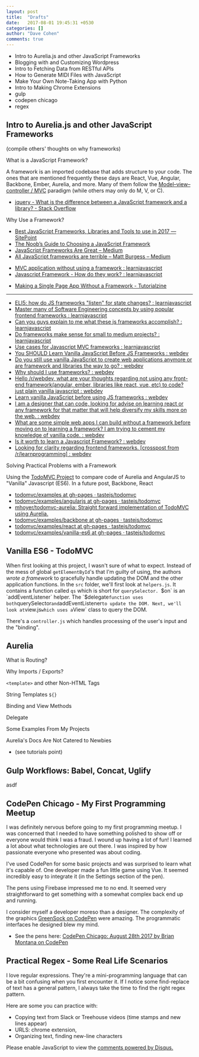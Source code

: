 ```yaml
---
layout: post
title:  "Drafts"
date:   2017-08-01 19:45:31 +0530
categories: []
author: "Dave Cohen"
comments: true
---
```


<style>
pre {
    white-space: pre-wrap;       /* Since CSS 2.1 */
    white-space: -moz-pre-wrap;  /* Mozilla, since 1999 */
    white-space: -pre-wrap;      /* Opera 4-6 */
    white-space: -o-pre-wrap;    /* Opera 7 */
    word-wrap: break-word;       /* Internet Explorer 5.5+ */
}
</style>


- Intro to Aurelia.js and other JavaScript Frameworks
- Blogging with and Customizing Wordpress
- Intro to Fetching Data from RESTful APIs
- How to Generate MIDI Files with JavaScript
- Make Your Own Note-Taking App with Python
- Intro to Making Chrome Extensions
- gulp
- codepen chicago
- regex

## Intro to Aurelia.js and other JavaScript Frameworks
(compile others' thoughts on why frameworks)

What is a JavaScript Framework?

A framework is an imported codebase that adds structure to your code. The ones that are mentioned frequently these days are React, Vue, Angular, Backbone, Ember, Aurelia, and more. Many of them follow the [Model–view–controller / MVC](https://en.wikipedia.org/wiki/Model%E2%80%93view%E2%80%93controller) paradigm (while others may only do M, V, or C).
- [jquery - What is the difference between a JavaScript framework and a library? - Stack Overflow](https://stackoverflow.com/questions/11576018/what-is-the-difference-between-a-javascript-framework-and-a-library)

Why Use a Framework?

- [Best JavaScript Frameworks, Libraries and Tools to use in 2017 — SitePoint](https://www.sitepoint.com/top-javascript-frameworks-libraries-tools-use/)
- [The Noob’s Guide to Choosing a JavaScript Framework](https://webdesign.tutsplus.com/tutorials/the-noobs-guide-to-choosing-a-javascript-framework--cms-28538)
- [JavaScript Frameworks Are Great – Medium](https://medium.com/@mattburgess/javascript-frameworks-are-great-2df4a3f0b24d)
- [All JavaScript frameworks are terrible – Matt Burgess – Medium](https://medium.com/@mattburgess/all-javascript-frameworks-are-terrible-e68d8865183e)
* [MVC application without using a framework : learnjavascript](https://www.reddit.com/r/learnjavascript/comments/2h9tel/mvc_application_without_using_a_framework/)
* [Javascript Framework - How do they work? : learnjavascript](https://www.reddit.com/r/learnjavascript/comments/1co9va/javascript_framework_how_do_they_work/)
- [Making a Single Page App Without a Framework - Tutorialzine](https://tutorialzine.com/2015/02/single-page-app-without-a-framework)
---
* [ELI5: how do JS frameworks "listen" for state changes? : learnjavascript](https://www.reddit.com/r/learnjavascript/comments/6bud5l/eli5_how_do_js_frameworks_listen_for_state_changes/)
* [Master many of Software Engineering concepts by using popular frontend frameworks : learnjavascript](https://www.reddit.com/r/learnjavascript/comments/61rwxt/master_many_of_software_engineering_concepts_by/)
* [Can you guys explain to me what these js frameworks accomplish? : learnjavascript](https://www.reddit.com/r/learnjavascript/comments/1p697t/can_you_guys_explain_to_me_what_these_js/)
* [Do frameworks make sense for small to medium projects? : learnjavascript](https://www.reddit.com/r/learnjavascript/comments/61q25k/do_frameworks_make_sense_for_small_to_medium/)
* [Use cases for Javascript MVC frameworks : learnjavascript](https://www.reddit.com/r/learnjavascript/comments/2jfohy/use_cases_for_javascript_mvc_frameworks/)
* [You SHOULD Learn Vanilla JavaScript Before JS Frameworks : webdev](https://www.reddit.com/r/webdev/comments/53nta9/you_should_learn_vanilla_javascript_before_js/)
* [Do you still use vanilla JavaScript to create web applications anymore or are framework and libraries the way to go? : webdev](https://www.reddit.com/r/webdev/comments/69w0mk/do_you_still_use_vanilla_javascript_to_create_web/)
* [Why should I use frameworks? : webdev](https://www.reddit.com/r/webdev/comments/2wr131/why_should_i_use_frameworks/)
* [Hello /r/webdev, what are your thoughts regarding not using any front-end framework(angular, ember, libraries like react, vue, etc) to code? just plain vanilla javascript : webdev](https://www.reddit.com/r/webdev/comments/64ma8n/hello_rwebdev_what_are_your_thoughts_regarding/)
* [Learn vanilla JavaScript before using JS frameworks : webdev](https://www.reddit.com/r/webdev/comments/50n4wn/learn_vanilla_javascript_before_using_js/)
* [I am a designer that can code, looking for advise on learning react or any framework for that matter that will help diversify my skills more on the web. : webdev](https://www.reddit.com/r/webdev/comments/6q2o80/i_am_a_designer_that_can_code_looking_for_advise/)
* [What are some simple web apps I can build without a framework before moving on to learning a framework? I am trying to cement my knowledge of vanilla code. : webdev](https://www.reddit.com/r/webdev/comments/51fp5o/what_are_some_simple_web_apps_i_can_build_without/)
* [Is it worth to learn a Javascript Framework? : webdev](https://www.reddit.com/r/webdev/comments/762y5q/is_it_worth_to_learn_a_javascript_framework/)
* [Looking for clarity regarding frontend frameworks. [crosspost from /r/learnprogramming] : webdev](https://www.reddit.com/r/webdev/comments/6po14d/looking_for_clarity_regarding_frontend_frameworks/)

Solving Practical Problems with a Framework

Using the [TodoMVC Project](https://todomvc.com) to compare code of Aurelia and AngularJS to "Vanilla" Javascript (ES6). In a future post, Backbone, React
* [todomvc/examples at gh-pages · tastejs/todomvc](https://github.com/tastejs/todomvc/tree/gh-pages/examples)
* [todomvc/examples/angularjs at gh-pages · tastejs/todomvc](https://github.com/tastejs/todomvc/tree/gh-pages/examples/angularjs)
* [mhoyer/todomvc-aurelia: Straight forward implementation of TodoMVC using Aurelia.](https://github.com/mhoyer/todomvc-aurelia)
* [todomvc/examples/backbone at gh-pages · tastejs/todomvc](https://github.com/tastejs/todomvc/tree/gh-pages/examples/backbone)
* [todomvc/examples/react at gh-pages · tastejs/todomvc](https://github.com/tastejs/todomvc/tree/gh-pages/examples/react)
* [todomvc/examples/vanilla-es6 at gh-pages · tastejs/todomvc](https://github.com/tastejs/todomvc/tree/gh-pages/examples/vanilla-es6)

## Vanilla ES6 - TodoMVC
When first looking at this project, I wasn't sure of what to expect. Instead of the mess of global `getElementById`'s that I'm guilty of using, the authors *wrote a framework* to gracefully handle updating the DOM and the other application functions. In the `src` folder, we'll first look at `helpers.js`. It contains a function called `qs` which is short for `querySelector. `$on` is an `addEventListener` helper. The `$delegate` function uses both `querySelector` and `addEventListener` to update the DOM. Next, we'll look at `view.js` which uses a `View` class to query the DOM. 

There's a `controller.js` which handles processing of the user's input and the "binding". 

## Aurelia
What is Routing?

Why Imports / Exports?

`<template>` and other Non-HTML Tags

String Templates `${}`

Binding and View Methods

Delegate

Some Examples From My Projects

Aurelia's Docs Are Not Catered to Newbies
- (see tutorials point)



## Gulp Workflows: Babel, Concat, Uglify
asdf

## CodePen Chicago - My First Programming Meetup
I was definitely nervous before going to my first programming meetup. I was concerned that I needed to have something polished to show off or everyone would think I was a fraud. I wound up having a lot of fun! I learned a lot about what technologies are out there. I was inspired by how passionate everyone who presented was about coding.

I've used CodePen for some basic projects and was surprised to learn what it's capable of. One developer made a fun little game using Vue. It seemed incredibly easy to integrate it (in the Settings section of the pen). 

The pens using Firebase impressed me to no end. It seemed very straightforward to get something with a somewhat complex back end up and running.

I consider myself a developer moreso than a designer. The complexity of the graphics [GreenSock on CodePen](https://codepen.io/GreenSock/) were amazing. The programmatic interfaces he designed blew my mind.

- See the pens here: [CodePen Chicago: August 28th 2017 by Brian Montana on CodePen](https://codepen.io/brianmontanaweb/post/codepen-chicago-august-28th-2017)

## Practical Regex - Some Real Life Scenarios

I love regular expressions. They're a mini-programming language that can be a bit confusing when you first encounter it. If I notice some find-replace of text has a general pattern, I always take the time to find the right regex pattern.

Here are some you can practice with:

- Copying text from Slack or Treehouse videos (time stamps and new lines appear)
- URLS: chrome extension, 
- Organizing text, finding new-line characters


<div id="disqus_thread"></div>
<script>

/**
*  RECOMMENDED CONFIGURATION VARIABLES: EDIT AND UNCOMMENT THE SECTION BELOW TO INSERT DYNAMIC VALUES FROM YOUR PLATFORM OR CMS.
*  LEARN WHY DEFINING THESE VARIABLES IS IMPORTANT: https://disqus.com/admin/universalcode/#configuration-variables*/
/*
var disqus_config = function () {
this.page.url = PAGE_URL;  // Replace PAGE_URL with your page's canonical URL variable
this.page.identifier = PAGE_IDENTIFIER; // Replace PAGE_IDENTIFIER with your page's unique identifier variable
};
*/
(function() { // DON'T EDIT BELOW THIS LINE
var d = document, s = d.createElement('script');
s.src = 'https://techeffects.disqus.com/embed.js';
s.setAttribute('data-timestamp', +new Date());
(d.head || d.body).appendChild(s);
})();
</script>
<noscript>Please enable JavaScript to view the <a href="https://disqus.com/?ref_noscript">comments powered by Disqus.</a></noscript>
